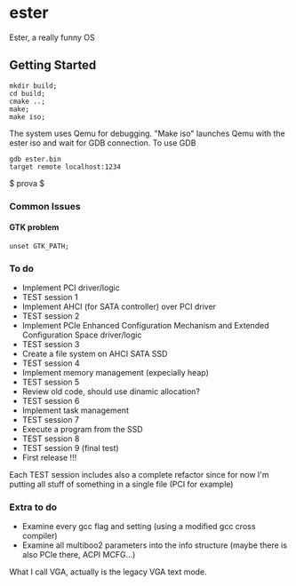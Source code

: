 # ester
Ester, a really funny OS

## Getting Started
```
mkdir build; 
cd build;
cmake ..;
make;
make iso;
```
The system uses Qemu for debugging. 
"Make iso" launches Qemu with the ester iso and wait for GDB connection.
To use GDB
```
gdb ester.bin
target remote localhost:1234
```
$
prova
$

### Common Issues
#### GTK problem
```
unset GTK_PATH;
```

### To do
- Implement PCI driver/logic
- TEST session 1
- Implement AHCI (for SATA controller) over PCI driver
- TEST session 2
- Implement PCIe Enhanced Configuration Mechanism and Extended Configuration Space driver/logic
- TEST session 3
- Create a file system on AHCI SATA SSD
- TEST session 4
- Implement memory management (expecially heap)
- TEST session 5
- Review old code, should use dinamic allocation?
- TEST session 6
- Implement task management
- TEST session 7
- Execute a program from the SSD
- TEST session 8
- TEST session 9 (final test)
- First release !!!

Each TEST session includes also a complete refactor since for now I'm putting all stuff of something in a single file (PCI for example)

### Extra to do
- Examine every gcc flag and setting (using a modified gcc cross compiler)
- Examine all multiboo2 parameters into the info structure (maybe there is also PCIe there, ACPI MCFG...)

What I call VGA, actually is the legacy VGA text mode.